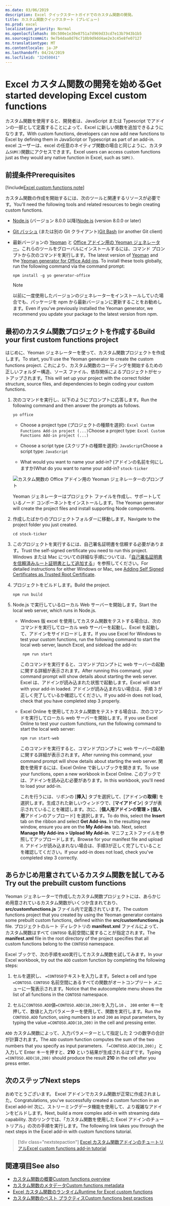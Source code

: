 ```yaml
---
ms.date: 03/06/2019
description: Excel クイックスタートガイドでのカスタム関数の開発。
title: カスタム関数クイックスタート (プレビュー)
ms.prod: excel
localization_priority: Normal
ms.openlocfilehash: 80c500e1e30e8751a7d969d33cd7e13b7943b1b5
ms.sourcegitcommit: 9e7b4daa8d76c710b9d9dd4ae2e3c45e8fe07127
ms.translationtype: MT
ms.contentlocale: ja-JP
ms.lasthandoff: 04/24/2019
ms.locfileid: "32450841"
---
```

# <a name="get-started-developing-excel-custom-functions"></a><span data-ttu-id="4f127-103">Excel カスタム関数の開発を始める</span><span class="sxs-lookup"><span data-stu-id="4f127-103">Get started developing Excel custom functions</span></span>

<span data-ttu-id="4f127-104">カスタム関数を使用すると、開発者は、JavaScript または Typescript でアドインの一部として定義することによって、Excel に新しい関数を追加できるようになります。</span><span class="sxs-lookup"><span data-stu-id="4f127-104">With custom functions, developers can now add new functions to Excel by defining them in JavaScript or Typescript as part of an add-in.</span></span> <span data-ttu-id="4f127-105">excel ユーザーは、excel の任意のネイティブ関数の場合と同じように、カスタム`SUM()`関数にアクセスできます。</span><span class="sxs-lookup"><span data-stu-id="4f127-105">Excel users can access custom functions just as they would any native function in Excel, such as `SUM()`.</span></span>

## <a name="prerequisites"></a><span data-ttu-id="4f127-106">前提条件</span><span class="sxs-lookup"><span data-stu-id="4f127-106">Prerequisites</span></span>

[!include[Excel custom functions note](../includes/excel-custom-functions-note.md)]

<span data-ttu-id="4f127-107">カスタム関数の作成を開始するには、次のツールと関連するリソースが必要です。</span><span class="sxs-lookup"><span data-stu-id="4f127-107">You'll need the following tools and related resources to begin creating custom functions.</span></span>

- <span data-ttu-id="4f127-108">[Node.js](https://nodejs.org/en/) (バージョン 8.0.0 以降)</span><span class="sxs-lookup"><span data-stu-id="4f127-108">[Node.js](https://nodejs.org/en/) (version 8.0.0 or later)</span></span>

- <span data-ttu-id="4f127-109">[Git バッシュ](https://git-scm.com/downloads) (または別の Git クライアント)</span><span class="sxs-lookup"><span data-stu-id="4f127-109">[Git Bash](https://git-scm.com/downloads) (or another Git client)</span></span>

- <span data-ttu-id="4f127-110">最新バージョンの [Yeoman](https://yeoman.io/) と [Office アドイン用の Yeoman ジェネレーター](https://www.npmjs.com/package/generator-office)。これらのツールをグローバルにインストールするには、コマンド プロンプトから次のコマンドを実行します。</span><span class="sxs-lookup"><span data-stu-id="4f127-110">The latest version of [Yeoman](https://yeoman.io/) and the [Yeoman generator for Office Add-ins](https://www.npmjs.com/package/generator-office). To install these tools globally, run the following command via the command prompt:</span></span>

    ```
    npm install -g yo generator-office
    ```

    > [!NOTE]
    > <span data-ttu-id="4f127-111">以前に一度使用したバージョンのジェネレーターをインストールしていた場合でも、パッケージを npm から最新バージョンに更新することをお勧めします。</span><span class="sxs-lookup"><span data-stu-id="4f127-111">Even if you've previously installed the Yeoman generator, we recommend you update your package to the latest version from npm.</span></span>

## <a name="build-your-first-custom-functions-project"></a><span data-ttu-id="4f127-112">最初のカスタム関数プロジェクトを作成する</span><span class="sxs-lookup"><span data-stu-id="4f127-112">Build your first custom functions project</span></span>

<span data-ttu-id="4f127-113">はじめに、Yeoman ジェネレーターを使って、カスタム関数プロジェクトを作成します。</span><span class="sxs-lookup"><span data-stu-id="4f127-113">To start, you'll use the Yeoman generator to create the custom functions project.</span></span> <span data-ttu-id="4f127-114">これにより、カスタム関数のコーディングを開始するための正しいフォルダー構造、ソース ファイル、依存関係によるプロジェクトがセットアップされます。</span><span class="sxs-lookup"><span data-stu-id="4f127-114">This will set up your project with the correct folder structure, source files, and dependencies to begin coding your custom functions.</span></span>

1. <span data-ttu-id="4f127-115">次のコマンドを実行し、以下のようにプロンプトに応答します。</span><span class="sxs-lookup"><span data-stu-id="4f127-115">Run the following command and then answer the prompts as follows.</span></span>

    ```
    yo office
    ```

    - <span data-ttu-id="4f127-116">Choose a project type (プロジェクトの種類を選択): `Excel Custom Functions Add-in project (...)`</span><span class="sxs-lookup"><span data-stu-id="4f127-116">Choose a project type: `Excel Custom Functions Add-in project (...)`</span></span>

    - <span data-ttu-id="4f127-117">Choose a script type (スクリプトの種類を選択): `JavaScript`</span><span class="sxs-lookup"><span data-stu-id="4f127-117">Choose a script type: `JavaScript`</span></span>

    - <span data-ttu-id="4f127-118">What would you want to name your add-in? (アドインの名前を何にしますか)</span><span class="sxs-lookup"><span data-stu-id="4f127-118">What do you want to name your add-in?</span></span> `stock-ticker`

    ![カスタム関数の Office アドイン用の Yeoman ジェネレーターのプロンプト](../images/12-10-fork-cf-pic.jpg)

    <span data-ttu-id="4f127-120">Yeoman ジェネレーターはプロジェクト ファイルを作成し、サポートしているノード コンポーネントをインストールします。</span><span class="sxs-lookup"><span data-stu-id="4f127-120">The Yeoman generator will create the project files and install supporting Node components.</span></span>

2. <span data-ttu-id="4f127-121">作成したばかりのプロジェクトフォルダーに移動します。</span><span class="sxs-lookup"><span data-stu-id="4f127-121">Navigate to the project folder you just created.</span></span>

    ```
    cd stock-ticker
    ```

3. <span data-ttu-id="4f127-122">このプロジェクトを実行するには、自己署名証明書を信頼する必要があります。</span><span class="sxs-lookup"><span data-stu-id="4f127-122">Trust the self-signed certificate you need to run this project.</span></span> <span data-ttu-id="4f127-123">Windows または Mac についての詳細な手順については、「[自己署名証明書を信頼済みルート証明書として追加する](https://github.com/OfficeDev/generator-office/blob/master/src/docs/ssl.md)」を参照してください。</span><span class="sxs-lookup"><span data-stu-id="4f127-123">For detailed instructions for either Windows or Mac, see [Adding Self Signed Certificates as Trusted Root Certificate](https://github.com/OfficeDev/generator-office/blob/master/src/docs/ssl.md).</span></span>  

4. <span data-ttu-id="4f127-124">プロジェクトをビルドします。</span><span class="sxs-lookup"><span data-stu-id="4f127-124">Build the project.</span></span>

    ```
    npm run build
    ```

5. <span data-ttu-id="4f127-125">Node.js で実行しているローカル Web サーバーを開始します。</span><span class="sxs-lookup"><span data-stu-id="4f127-125">Start the local web server, which runs in Node.js.</span></span>

    - <span data-ttu-id="4f127-126">Windows 版 excel を使用してカスタム関数をテストする場合は、次のコマンドを実行してローカル web サーバーを起動し、Excel を起動して、アドインをサイドロードします。</span><span class="sxs-lookup"><span data-stu-id="4f127-126">If you use Excel for Windows to test your custom functions, run the following command to start the local web server, launch Excel, and sideload the add-in:</span></span>

        ```
         npm run start
        ```
        <span data-ttu-id="4f127-127">このコマンドを実行すると、コマンドプロンプトに web サーバーの起動に関する詳細が表示されます。</span><span class="sxs-lookup"><span data-stu-id="4f127-127">After running this command, your command prompt will show details about starting the web server.</span></span> <span data-ttu-id="4f127-128">Excel は、アドインが読み込まれた状態で起動します。</span><span class="sxs-lookup"><span data-stu-id="4f127-128">Excel will start with your add-in loaded.</span></span> <span data-ttu-id="4f127-129">アドインが読み込まれない場合は、手順 3 が正しく完了しているか確認してください。</span><span class="sxs-lookup"><span data-stu-id="4f127-129">If you add-in does not load, check that you have completed step 3 properly.</span></span>

    - <span data-ttu-id="4f127-130">Excel Online を使用してカスタム関数をテストする場合は、次のコマンドを実行してローカル web サーバーを開始します。</span><span class="sxs-lookup"><span data-stu-id="4f127-130">If you use Excel Online to test your custom functions, run the following command to start the local web server:</span></span>

        ```
        npm run start-web
        ```

         <span data-ttu-id="4f127-131">このコマンドを実行すると、コマンドプロンプトに web サーバーの起動に関する詳細が表示されます。</span><span class="sxs-lookup"><span data-stu-id="4f127-131">After running this command, your command prompt will show details about starting the web server.</span></span> <span data-ttu-id="4f127-132">関数を使用するには、Excel Online で新しいブックを開きます。</span><span class="sxs-lookup"><span data-stu-id="4f127-132">To use your functions, open a new workbook in Excel Online.</span></span> <span data-ttu-id="4f127-133">このブックでは、アドインを読み込む必要があります。</span><span class="sxs-lookup"><span data-stu-id="4f127-133">In this workbook, you'll need to load your add-in.</span></span> 

        <span data-ttu-id="4f127-134">これを行うには、リボンの [**挿入**] タブを選択して、[アドインの**取得**] を選択します。生成された新しいウィンドウで、[**マイアドイン**] タブが表示されていることを確認します。次に、[**個人用アドインの管理 > [個人用**アドインのアップロード] を選択します。</span><span class="sxs-lookup"><span data-stu-id="4f127-134">To do this, select the **Insert** tab on the ribbon and select **Get Add-ins**. In the resulting new window, ensure you are on the **My Add-ins** tab. Next, select **Manage My Add-ins > Upload My Add-in**.</span></span> <span data-ttu-id="4f127-135">マニフェストファイルを参照してアップロードします。</span><span class="sxs-lookup"><span data-stu-id="4f127-135">Browse for your manifest file and upload it.</span></span> <span data-ttu-id="4f127-136">アドインが読み込まれない場合は、手順3が正しく完了していることを確認してください。</span><span class="sxs-lookup"><span data-stu-id="4f127-136">If your add-in does not load, check you've completed step 3 correctly.</span></span>

## <a name="try-out-the-prebuilt-custom-functions"></a><span data-ttu-id="4f127-137">あらかじめ用意されているカスタム関数を試してみる</span><span class="sxs-lookup"><span data-stu-id="4f127-137">Try out the prebuilt custom functions</span></span>

<span data-ttu-id="4f127-138">Yeoman ジェネレーターで作成したカスタム関数プロジェクトには、あらかじめ用意されているカスタム関数がいくつか含まれており、**src/customfunctions.js** ファイル内で定義されています。</span><span class="sxs-lookup"><span data-stu-id="4f127-138">The custom functions project that you created by using the Yeoman generator contains some prebuilt custom functions, defined within the **src/customfunctions.js** file.</span></span> <span data-ttu-id="4f127-139">プロジェクトのルート ディレクトリの **manifest.xml** ファイルによって、カスタム関数はすべて `CONTOSO` 名前空間に属することが指定されます。</span><span class="sxs-lookup"><span data-stu-id="4f127-139">The **manifest.xml** file in the root directory of the project specifies that all custom functions belong to the `CONTOSO` namespace.</span></span>

<span data-ttu-id="4f127-140">Excel ブックで、次の手順を`ADD`実行してカスタム関数を試してみます。</span><span class="sxs-lookup"><span data-stu-id="4f127-140">In your Excel workbook, try out the `ADD` custom function by completing the following steps:</span></span>

1. <span data-ttu-id="4f127-141">セルを選択し、 `=CONTOSO`テキストを入力します。</span><span class="sxs-lookup"><span data-stu-id="4f127-141">Select a cell and type `=CONTOSO`.</span></span> <span data-ttu-id="4f127-142">`CONTOSO` 名前空間にあるすべての関数がオートコンプリート メニューに一覧表示されます。</span><span class="sxs-lookup"><span data-stu-id="4f127-142">Notice that the autocomplete menu shows the list of all functions in the `CONTOSO` namespace.</span></span>

2. <span data-ttu-id="4f127-143">セルに`CONTOSO.ADD`値`=CONTOSO.ADD(10,200)`を入力し`10` 、 `200` enter キーを押して、数値と入力パラメーターを使用して、関数を実行します。</span><span class="sxs-lookup"><span data-stu-id="4f127-143">Run the `CONTOSO.ADD` function, using numbers `10` and `200` as input parameters, by typing the value `=CONTOSO.ADD(10,200)` in the cell and pressing enter.</span></span>

<span data-ttu-id="4f127-144">`ADD` カスタム関数によって、入力パラメーターとして指定した 2 つの数字の合計が計算されます。</span><span class="sxs-lookup"><span data-stu-id="4f127-144">The `ADD` custom function computes the sum of the two numbers that you specify as input parameters.</span></span> <span data-ttu-id="4f127-145">「`=CONTOSO.ADD(10,200)`」と入力して Enter キーを押すと、**210** という結果が生成されるはずです。</span><span class="sxs-lookup"><span data-stu-id="4f127-145">Typing `=CONTOSO.ADD(10,200)` should produce the result **210** in the cell after you press enter.</span></span>

## <a name="next-steps"></a><span data-ttu-id="4f127-146">次のステップ</span><span class="sxs-lookup"><span data-stu-id="4f127-146">Next steps</span></span>

<span data-ttu-id="4f127-147">おめでとうございます。 Excel アドインでカスタム関数が正常に作成されました。</span><span class="sxs-lookup"><span data-stu-id="4f127-147">Congratulations, you've successfully created a custom function in an Excel add-in!</span></span> <span data-ttu-id="4f127-148">次に、ストリーミングデータ機能を使用して、より複雑なアドインをビルドします。</span><span class="sxs-lookup"><span data-stu-id="4f127-148">Next, build a more complex add-in with streaming data capability.</span></span> <span data-ttu-id="4f127-149">次のリンクでは、「カスタム関数を使用した Excel アドインのチュートリアル」の次の手順を実行します。</span><span class="sxs-lookup"><span data-stu-id="4f127-149">The following link takes you through the next steps in the Excel add-in with custom functions tutorial.</span></span>

> [!div class="nextstepaction"]
> [<span data-ttu-id="4f127-150">Excel カスタム関数アドインのチュートリアル</span><span class="sxs-lookup"><span data-stu-id="4f127-150">Excel custom functions add-in tutorial</span></span>](../tutorials/excel-tutorial-create-custom-functions.md#create-a-custom-function-that-requests-data-from-the-web
)

## <a name="see-also"></a><span data-ttu-id="4f127-151">関連項目</span><span class="sxs-lookup"><span data-stu-id="4f127-151">See also</span></span>

* [<span data-ttu-id="4f127-152">カスタム関数の概要</span><span class="sxs-lookup"><span data-stu-id="4f127-152">Custom functions overview</span></span>](../excel/custom-functions-overview.md)
* [<span data-ttu-id="4f127-153">カスタム関数のメタデータ</span><span class="sxs-lookup"><span data-stu-id="4f127-153">Custom functions metadata</span></span>](../excel/custom-functions-json.md)
* [<span data-ttu-id="4f127-154">Excel カスタム関数のランタイム</span><span class="sxs-lookup"><span data-stu-id="4f127-154">Runtime for Excel custom functions</span></span>](../excel/custom-functions-runtime.md)
* [<span data-ttu-id="4f127-155">カスタム関数のベスト プラクティス</span><span class="sxs-lookup"><span data-stu-id="4f127-155">Custom functions best practices</span></span>](../excel/custom-functions-best-practices.md)
